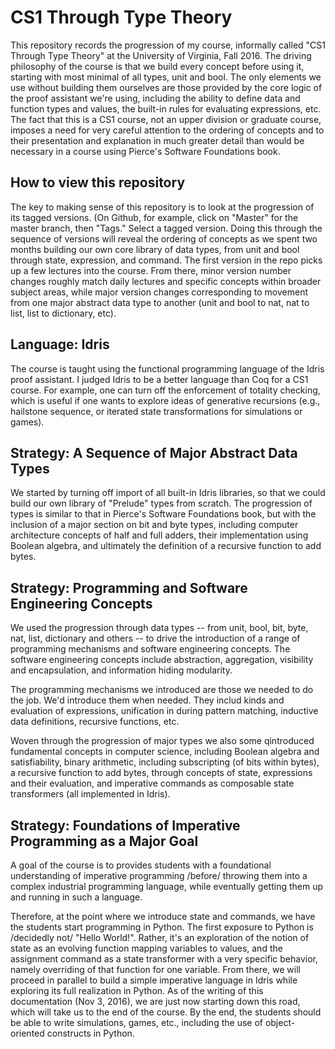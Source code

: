 # CS1 Through Type Theory

This repository records the progression of my course, informally
called "CS1 Through Type Theory" at the University of Virginia, Fall
2016. The driving philosophy of the course is that we build every
concept before using it, starting with most minimal of all types, unit
and bool. The only elements we use without building them ourselves are
those provided by the core logic of the proof assistant we're using,
including the ability to define data and function types and values,
the built-in rules for evaluating expressions, etc. The fact that this
is a CS1 course, not an upper division or graduate course, imposes a
need for very careful attention to the ordering of concepts and to
their presentation and explanation in much greater detail than would
be necessary in a course using Pierce's Software Foundations book.

## How to view this repository

The key to making sense of this repository is to look at the
progression of its tagged versions. (On Github, for example, click on
"Master" for the master branch, then "Tags." Select a tagged
version. Doing this through the sequence of versions will reveal the
ordering of concepts as we spent two months building our own core
library of data types, from unit and bool through state, expression,
and command. The first version in the repo picks up a few lectures
into the course. From there, minor version number changes roughly
match daily lectures and specific concepts within broader subject
areas, while major version changes corresponding to movement from one
major abstract data type to another (unit and bool to nat, nat to
list, list to dictionary, etc).

## Language: Idris

The course is taught using the functional programming language of the
Idris proof assistant. I judged Idris to be a better language than Coq
for a CS1 course. For example, one can turn off the enforcement of
totality checking, which is useful if one wants to explore ideas of
generative recursions (e.g., hailstone sequence, or iterated state
transformations for simulations or games).

## Strategy: A Sequence of Major Abstract Data Types

We started by turning off import of all built-in Idris libraries, so
that we could build our own library of "Prelude" types from scratch.
The progression of types is similar to that in Pierce's Software
Foundations book, but with the inclusion of a major section on bit and
byte types, including computer architecture concepts of half and full
adders, their implementation using Boolean algebra, and ultimately the
definition of a recursive function to add bytes.


## Strategy: Programming and Software Engineering Concepts

We used the progression through data types -- from unit, bool, bit,
byte, nat, list, dictionary and others -- to drive the introduction of
a range of programming mechanisms and software engineering concepts.
The software engineering concepts include abstraction, aggregation,
visibility and encapsulation, and information hiding modularity.

The programming mechanisms we introduced are those we needed to do the
job. We'd introduce them when needed. They includ kinds and evaluation
of expressions, unification in during pattern matching, inductive data
definitions, recursive functions, etc.

Woven through the progression of major types we also some qintroduced
fundamental concepts in computer science, including Boolean algebra
and satisfiability, binary arithmetic, including subscripting (of bits
within bytes), a recursive function to add bytes, through concepts of
state, expressions and their evaluation, and imperative commands as
composable state transformers (all implemented in Idris).

## Strategy: Foundations of Imperative Programming as a Major Goal

A goal of the course is to provides students with a foundational
understanding of imperative programming /before/ throwing them into a
complex industrial programming language, while eventually getting
them up and running in such a language.

Therefore, at the point where we introduce state and commands, we have
the students start programming in Python. The first exposure to Python
is /decidedly not/ "Hello World!". Rather, it's an exploration of the
notion of state as an evolving function mapping variables to values,
and the assignment command as a state transformer with a very specific
behavior, namely overriding of that function for one variable. From
there, we will proceed in parallel to build a simple imperative
language in Idris while exploring its full realization in Python. As
of the writing of this documentation (Nov 3, 2016), we are just now
starting down this road, which will take us to the end of the course.
By the end, the students should be able to write simulations, games,
etc., including the use of object-oriented constructs in Python.
